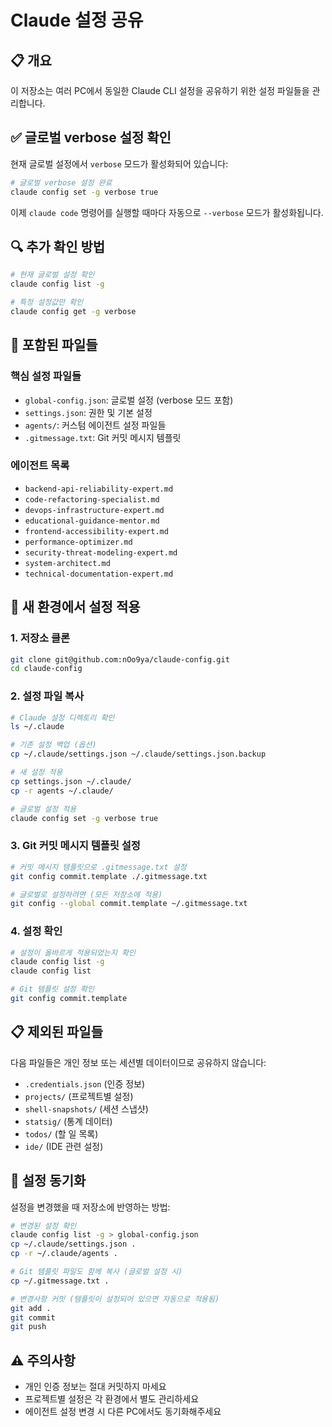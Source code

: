 # Claude 설정 공유

## 📋 개요

이 저장소는 여러 PC에서 동일한 Claude CLI 설정을 공유하기 위한 설정 파일들을 관리합니다.

## ✅ 글로벌 verbose 설정 확인

현재 글로벌 설정에서 `verbose` 모드가 활성화되어 있습니다:

```bash
# 글로벌 verbose 설정 완료
claude config set -g verbose true
```

이제 `claude code` 명령어를 실행할 때마다 자동으로 `--verbose` 모드가 활성화됩니다.

## 🔍 추가 확인 방법

```bash
# 현재 글로벌 설정 확인
claude config list -g

# 특정 설정값만 확인
claude config get -g verbose
```

## 📁 포함된 파일들

### 핵심 설정 파일들
- `global-config.json`: 글로벌 설정 (verbose 모드 포함)
- `settings.json`: 권한 및 기본 설정
- `agents/`: 커스텀 에이전트 설정 파일들
- `.gitmessage.txt`: Git 커밋 메시지 템플릿

### 에이전트 목록
- `backend-api-reliability-expert.md`
- `code-refactoring-specialist.md`
- `devops-infrastructure-expert.md`
- `educational-guidance-mentor.md`
- `frontend-accessibility-expert.md`
- `performance-optimizer.md`
- `security-threat-modeling-expert.md`
- `system-architect.md`
- `technical-documentation-expert.md`

## 🚀 새 환경에서 설정 적용

### 1. 저장소 클론
```bash
git clone git@github.com:nOo9ya/claude-config.git
cd claude-config
```

### 2. 설정 파일 복사
```bash
# Claude 설정 디렉토리 확인
ls ~/.claude

# 기존 설정 백업 (옵션)
cp ~/.claude/settings.json ~/.claude/settings.json.backup

# 새 설정 적용
cp settings.json ~/.claude/
cp -r agents ~/.claude/

# 글로벌 설정 적용
claude config set -g verbose true
```

### 3. Git 커밋 메시지 템플릿 설정
```bash
# 커밋 메시지 템플릿으로 .gitmessage.txt 설정
git config commit.template ./.gitmessage.txt

# 글로벌로 설정하려면 (모든 저장소에 적용)
git config --global commit.template ~/.gitmessage.txt
```

### 4. 설정 확인
```bash
# 설정이 올바르게 적용되었는지 확인
claude config list -g
claude config list

# Git 템플릿 설정 확인
git config commit.template
```

## 📋 제외된 파일들

다음 파일들은 개인 정보 또는 세션별 데이터이므로 공유하지 않습니다:
- `.credentials.json` (인증 정보)
- `projects/` (프로젝트별 설정)
- `shell-snapshots/` (세션 스냅샷)
- `statsig/` (통계 데이터)
- `todos/` (할 일 목록)
- `ide/` (IDE 관련 설정)

## 🔄 설정 동기화

설정을 변경했을 때 저장소에 반영하는 방법:

```bash
# 변경된 설정 확인
claude config list -g > global-config.json
cp ~/.claude/settings.json .
cp -r ~/.claude/agents .

# Git 템플릿 파일도 함께 복사 (글로벌 설정 시)
cp ~/.gitmessage.txt .

# 변경사항 커밋 (템플릿이 설정되어 있으면 자동으로 적용됨)
git add .
git commit
git push
```

## ⚠️ 주의사항

- 개인 인증 정보는 절대 커밋하지 마세요
- 프로젝트별 설정은 각 환경에서 별도 관리하세요
- 에이전트 설정 변경 시 다른 PC에서도 동기화해주세요